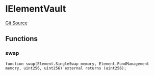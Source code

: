 # IElementVault
[Git Source](https://github.com/Swivel-Finance/illuminate/blob/ddf95dfbaf2df4d82b6652aff5c2effb5fee45f4/src/interfaces/IElementVault.sol)


## Functions
### swap


```solidity
function swap(Element.SingleSwap memory, Element.FundManagement memory, uint256, uint256) external returns (uint256);
```

